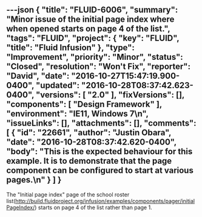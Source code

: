 ---json
{
  "title": "FLUID-6006",
  "summary": "Minor issue of the initial page index where when opened starts on page 4 of the list.",
  "tags": "FLUID",
  "project": {
    "key": "FLUID",
    "title": "Fluid Infusion"
  },
  "type": "Improvement",
  "priority": "Minor",
  "status": "Closed",
  "resolution": "Won't Fix",
  "reporter": "David",
  "date": "2016-10-27T15:47:19.900-0400",
  "updated": "2016-10-28T08:37:42.623-0400",
  "versions": [
    "2.0"
  ],
  "fixVersions": [],
  "components": [
    "Design Framework"
  ],
  "environment": "IE11, Windows 7\n",
  "issueLinks": [],
  "attachments": [],
  "comments": [
    {
      "id": "22661",
      "author": "Justin Obara",
      "date": "2016-10-28T08:37:42.620-0400",
      "body": "This is the expected behaviour for this example. It is to demonstrate that the page component can be configured to start at various pages.\n"
    }
  ]
}
---
The "Initial page index" page of the school roster list(<http://build.fluidproject.org/infusion/examples/components/pager/initialPageIndex/>)  starts on page 4 of the list rather than page 1.

        